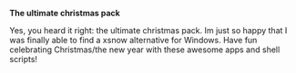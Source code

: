 **The ultimate christmas pack**

Yes, you heard it right: the ultimate christmas pack. Im just so happy that I was finally able to find a xsnow alternative for Windows. 
Have fun celebrating Christmas/the new year with these awesome apps and shell scripts!
